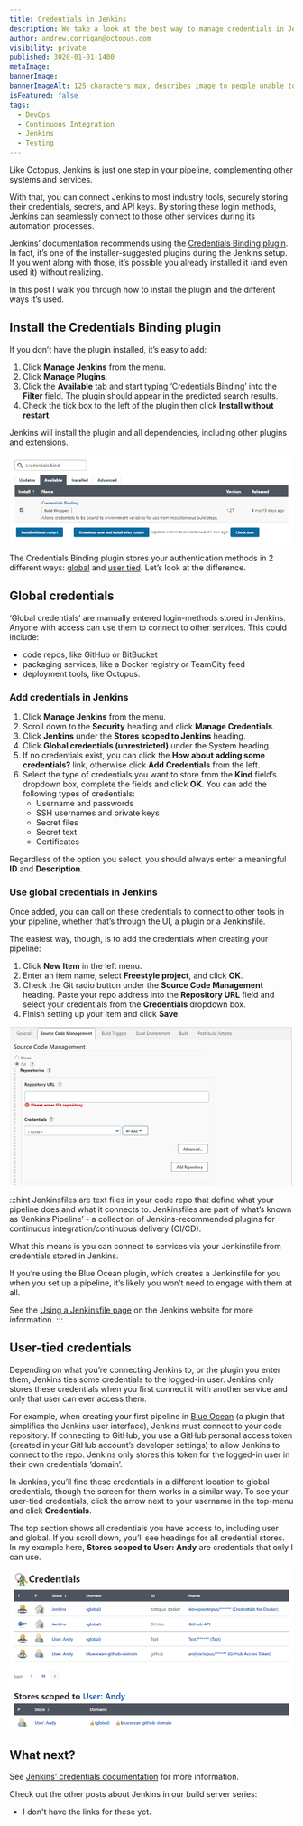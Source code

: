 ```yaml
---
title: Credentials in Jenkins
description: We take a look at the best way to manage credentials in Jenkins with the Credentials Binding plugin.
author: andrew.corrigan@octopus.com
visibility: private
published: 3020-01-01-1400
metaImage: 
bannerImage: 
bannerImageAlt: 125 characters max, describes image to people unable to see it.
isFeatured: false
tags:
  - DevOps
  - Continuous Integration
  - Jenkins
  - Testing
---
```


Like Octopus, Jenkins is just one step in your pipeline, complementing other systems and services.

With that, you can connect Jenkins to most industry tools, securely storing their credentials, secrets, and API keys. By storing these login methods, Jenkins can seamlessly connect to those other services during its automation processes.

Jenkins’ documentation recommends using the [Credentials Binding plugin](https://plugins.jenkins.io/credentials-binding/). In fact, it’s one of the installer-suggested plugins during the Jenkins setup. If you went along with those, it’s possible you already installed it (and even used it) without realizing.

In this post I walk you through how to install the plugin and the different ways it’s used.

## Install the Credentials Binding plugin

If you don’t have the plugin installed, it’s easy to add:

1. Click **Manage Jenkins** from the menu.
1. Click **Manage Plugins**.
1. Click the **Available** tab and start typing ‘Credentials Binding’ into the **Filter** field. The plugin should appear in the predicted search results.
1. Check the tick box to the left of the plugin then click **Install without restart**.

Jenkins will install the plugin and all dependencies, including other plugins and extensions.

![The Manage Plugin screen with the 'Credentials Binding plugin' found in the store and ready to install](install-credentials-binding-plugin.png)

The Credentials Binding plugin stores your authentication methods in 2 different ways: [global](#global-credentials) and [user tied](#user-tied-Credentials). Let’s look at the difference.

## Global credentials

‘Global credentials’ are manually entered login-methods stored in Jenkins. Anyone with access can use them to connect to other services. This could include:

-	code repos, like GitHub or BitBucket
-	packaging services, like a Docker registry or TeamCity feed
-	deployment tools, like Octopus.

### Add credentials in Jenkins

1. Click **Manage Jenkins** from the menu.
1. Scroll down to the **Security** heading and click **Manage Credentials**.
1. Click **Jenkins** under the **Stores scoped to Jenkins** heading.
1. Click **Global credentials (unrestricted)** under the System heading.
1. If no credentials exist, you can click the **How about adding some credentials?** link, otherwise click **Add Credentials** from the left.
1. Select the type of credentials you want to store from the **Kind** field’s dropdown box, complete the fields and click **OK**. You can add the following types of credentials:
   - Username and passwords
   - SSH usernames and private keys
   - Secret files
   - Secret text
   - Certificates

Regardless of the option you select, you should always enter a meaningful **ID** and **Description**.

### Use global credentials in Jenkins

Once added, you can call on these credentials to connect to other tools in your pipeline, whether that’s through the UI, a plugin or a Jenkinsfile.

The easiest way, though, is to add the credentials when creating your pipeline:

1. Click **New Item** in the left menu.
1. Enter an item name, select **Freestyle project**, and click **OK**.
1. Check the Git radio button under the **Source Code Management** heading. Paste your repo address into the **Repository URL** field and select your credentials from the **Credentials** dropdown box.
1. Finish setting up your item and click **Save**.

![The Jenkins freelstyle project setup screen showing an example of where you can select global credentials](freestyle-project-setup.png)

:::hint
Jenkinsfiles are text files in your code repo that define what your pipeline does and what it connects to. Jenkinsfiles are part of what’s known as ‘Jenkins Pipeline’ - a collection of Jenkins-recommended plugins for continuous integration/continuous delivery (CI/CD).

What this means is you can connect to services via your Jenkinsfile from credentials stored in Jenkins.

If you’re using the Blue Ocean plugin, which creates a Jenkinsfile for you when you set up a pipeline, it’s likely you won’t need to engage with them at all.

See the [Using a Jenkinsfile page](https://www.jenkins.io/doc/book/pipeline/jenkinsfile/) on the Jenkins website for more information.
:::

## User-tied credentials

Depending on what you’re connecting Jenkins to, or the plugin you enter them, Jenkins ties some credentials to the logged-in user. Jenkins only stores these credentials when you first connect it with another service and only that user can ever access them.

For example, when creating your first pipeline in [Blue Ocean](https://plugins.jenkins.io/blueocean/) (a plugin that simplifies the Jenkins user interface), Jenkins must connect to your code repository. If connecting to GitHub, you use a GitHub personal access token (created in your GitHub account’s developer settings) to allow Jenkins to connect to the repo. Jenkins only stores this token for the logged-in user in their own credentials ‘domain’.

In Jenkins, you’ll find these credentials in a different location to global credentials, though the screen for them works in a similar way. To see your user-tied credentials, click the arrow next to your username in the top-menu and click **Credentials**.

The top section shows all credentials you have access to, including user and global. If you scroll down, you’ll see headings for all credential stores. In my example here, **Stores scoped to User: Andy** are credentials that only I can use.

![An example of user-tied credentials in Jenkins](user-tied-credentials.png)

## What next?

See [Jenkins’ credentials documentation](https://www.jenkins.io/doc/book/using/using-credentials/) for more information.

Check out the other posts about Jenkins in our build server series:
- I don't have the links for these yet.